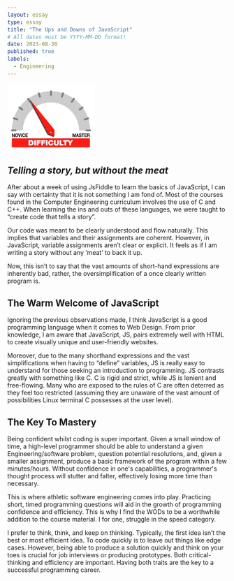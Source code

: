 ```yaml
---
layout: essay
type: essay
title: "The Ups and Downs of JavaScript"
# All dates must be YYYY-MM-DD format!
date: 2023-08-30
published: true
labels:
  - Engineering
---
```


<img width="200px" class="rounded float-start pe-4" src="../img/difficulty/degree_difficulty.jpg">

## *Telling a story, but without the meat* ##

After about a week of using JsFiddle to learn the basics of JavaScript, I can say with certainty that it is not something I am fond of. Most of the courses found in the Computer Engineering curriculum involves the use of C and C++. When learning the ins and outs of these languages, we were taught to “create code that tells a story”. 

Our code was meant to be clearly understood and flow naturally. This implies that variables and their assignments are coherent. However, in JavaScript, variable assignments aren’t clear or explicit. It feels as if I am writing a story without any ‘meat’ to back it up. 

Now, this isn’t to say that the vast amounts of short-hand expressions are inherently bad, rather, the oversimplification of a once clearly written program is. 

## The Warm Welcome of JavaScript

Ignoring the previous observations made, I think JavaScript is a good programming language when it comes to Web Design. From prior knowledge, I am aware that JavaScript, JS, pairs extremely well with HTML to create visually unique and user-friendly websites. 

Moreover, due to the many shorthand expressions and the vast simplifications when having to “define” variables, JS is really easy to understand for those seeking an introduction to programming. JS contrasts greatly with something like C. C is rigid and strict, while JS is lenient and free-flowing. Many who are exposed to the rules of C are often deterred as they feel too restricted (assuming they are unaware of the vast amount of possibilities Linux terminal C possesses at the user level). 

## The Key To Mastery

Being confident whilst coding is super important. Given a small window of time, a high-level programmer should be able to understand a given Engineering/software problem, question potential resolutions, and, given a smaller assignment, produce a basic framework of the program within a few minutes/hours. Without confidence in one's capabilities, a programmer's thought process will stutter and falter, effectively losing more time than necessary. 

This is where athletic software engineering comes into play. Practicing short, timed programming questions will aid in the growth of programming confidence and efficiency. This is why I find the WODs to be a worthwhile addition to the course material. I for one, struggle in the speed category. 

I prefer to think, think, and keep on thinking. Typically, the first idea isn’t the best or most efficient idea. To code quickly is to leave out things like edge cases. However, being able to produce a solution quickly and think on your toes is crucial for job interviews or producing prototypes. Both critical-thinking and efficiency are important. Having both traits are the key to a successful programming career. 
